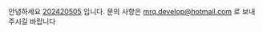 안녕하세요 [202420505](https://github.com/202420505) 입니다. 문의 사항은 [mrq.develop@hotmail.com](mailto:mrq.develop@hotmail.com?subject=%EC%95%88%EB%85%95%ED%95%98%EC%84%B8%EC%9A%94%20%EC%A0%80%EB%8A%94%20%5B%20%5D%20%EC%9E%85%EB%8B%88%EB%8B%A4.&amp;body=%EB%B6%88%ED%8E%B8%20%EC%83%81%ED%99%A9%20%EC%A0%9C%EC%B6%9C%0A1.%20%EB%B0%9C%EC%83%9D%20%EC%9D%BC%EC%8B%9C%3A%20%0A2.%20%EB%B0%9C%EC%83%9D%20URL%20%EB%98%90%EB%8A%94%20%EC%82%AC%EC%9D%B4%ED%8A%B8%3A%20%0A3.%20%EC%84%B8%EB%B6%80%EC%A0%95%EB%B3%B4%3A%20) 로
보내주시길 바랍니다

